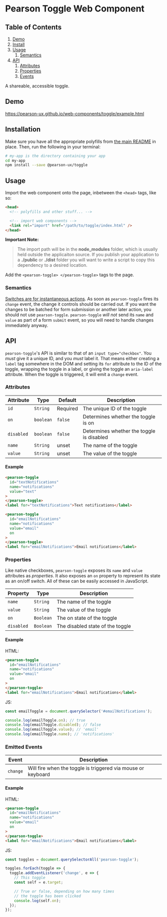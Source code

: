 # Pearson Toggle Web Component

## Table of Contents

1. [Demo](#demo)
2. [Install](#install)
3. [Usage](#usage)
   1. [Semantics](#usage-semantics)
4. [API](#api)
   1. [Attributes](#api-attributes)
   2. [Properties](#api-properties)
   3. [Events](#api-events)

A shareable, accessible toggle.

<a name="demo"></a>

## Demo

https://pearson-ux.github.io/web-components/toggle/example.html

<a name="install"></a>

## Installation

Make sure you have all the appropriate polyfills from [the main README](https://github.com/pearson-ux/web-components/blob/master/README.md) in place. Then, run the following in your terminal:

```bash
# my-app is the directory containing your app
cd my-app
npm install --save @pearson-ux/toggle
```

<a name="usage"></a>

## Usage

Import the web component onto the page, inbetween the `<head>` tags, like so:

```html
<head>
  <!-- polyfills and other stuff... -->

  <!-- import web components -->
  <link rel="import" href="/path/to/toggle/index.html" />
</head>
```

**Important Note:**

> The import path will be in the **node_modules** folder, which is usually held outside the applicaiton source. If you publish your application to a **./public** or **./dist** folder you will want to write a script to copy this dependency to a desired location.

Add the `<pearson-toggle> </pearson-toggle>` tags to the page.

<a name="usage-semantics"></a>

### Semantics

[Switches are for instantaneous actions](http://uxmovement.com/buttons/when-to-use-a-switch-or-checkbox/). As soon as `pearson-toggle` fires its `change` event, the change it controls should be carried out. If you want the changes to be batched for form submission or another later action, you should not use `pearson-toggle`. `pearson-toggle` _will not_ send its `name` and `value` as part of a form `submit` event, so you will need to handle changes immediately anyway.

<a name="api"></a>

## API

`pearson-toggle`'s API is similar to that of an `input type="checkbox"`. You _must_ give it a unique ID, and you _must_ label it. That means either creating a `label` tag somewhere in the DOM and setting its `for` attribute to the ID of the toggle, wrapping the toggle in a label, or giving the toggle an `aria-label` attribute. When the toggle is triggered, it will emit a `change` event.

<a name="api-attributes"></a>

### Attributes

| Attribute  | Type      | Default  | Description                               |
| ---------- | --------- | -------- | ----------------------------------------- |
| `id`       | `String`  | Required | The unique ID of the toggle               |
| `on`       | `boolean` | `false`  | Determines whether the toggle is on       |
| `disabled` | `boolean` | `false`  | Determines whether the toggle is disabled |
| `name`     | `String`  | unset    | The name of the toggle                    |
| `value`    | `String`  | unset    | The value of the toggle                   |

<a name="api-attributes-example"></a>

#### Example

```html
<pearson-toggle
  id="textNotifications"
  name="notifications"
  value="text"
>
</pearson-toggle>
<label for="textNotifications">Text notifications</label>

<pearson-toggle
  id="emailNotifications"
  name="notifications"
  value="email"
  on
>
</pearson-toggle>
<label for="emailNotifications">Email notifications</label>
```

<a name="api-properties"></a>

### Properties

Like native checkboxes, `pearson-toggle` exposes its `name` and `value` attributes as _properties_. It also exposes an `on` property to represent its state as an on/off switch. All of these can be easily accessed in JavaScript.

| Property   | Type      | Description                      |
| ---------- | --------- | -------------------------------- |
| `name`     | `String`  | The name of the toggle           |
| `value`    | `String`  | The value of the toggle          |
| `on`       | `Boolean` | The on state of the toggle       |
| `disabled` | `Boolean` | The disabled state of the toggle |

<a name="api-properties-example"></a>

#### Example

HTML:

```html
<pearson-toggle
  id="emailNotifications"
  name="notifications"
  value="email"
  on
>
</pearson-toggle>
<label for="emailNotifications">Email notifications</label>
```

JS:

```js
const emailToggle = document.querySelector('#emailNotifications');

console.log(emailToggle.on); // true
console.log(emailToggle.disabled); // false
console.log(emailToggle.value); // 'email'
console.log(emailToggle.name); // 'notifications'
```

<a name="api-events"></a>

### Emitted Events

| Event    | Description                                                  |
| -------- | ------------------------------------------------------------ |
| `change` | Will fire when the toggle is triggered via mouse or keyboard |

<a name="api-events-example"></a>

#### Example

HTML:

```html
<pearson-toggle
  id="emailNotifications"
  name="notifications"
  value="email"
  on
>
</pearson-toggle>
<label for="emailNotifications">Email notifications</label>
```

JS:

```js
const toggles = document.querySelectorAll('pearson-toggle');

toggles.forEach(toggle => {
  toggle.addEventListener('change', e => {
    // This toggle
    const self = e.target;

    // True or false, depending on how many times
    // the toggle has been clicked
    console.log(self.on);
  });
});
```
